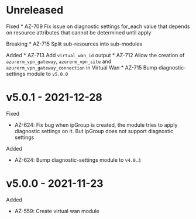 # Unreleased

Fixed
    * AZ-709 Fix issue on diagnostic settings for_each value that depends on resource attributes that cannot be determined until apply

Breaking
    * AZ-715 Split sub-resources into sub-modules

Added
    * AZ-713 Add `virtual_wan_id` output
    * AZ-712 Allow the creation of `azurerm_vpn_gateway`, `azurerm_vpn_site` and `azurerm_vpn_gateway_connection` in Virtual Wan
    * AZ-715 Bump diagnostic-settings module to `v5.0.0`

# v5.0.1 - 2021-12-28

Fixed
  * AZ-624: Fix bug when ipGroup is created, the module tries to apply diagnostic settings on it. But ipGroup does not support diagnostic settings

Added
  * AZ-624: Bump diagnostic-settings module to `v4.0.3`

# v5.0.0 - 2021-11-23

Added
  *  AZ-559: Create virtual wan module
